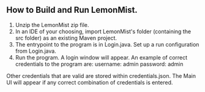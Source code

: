 
## How to Build and Run LemonMist.

1. Unzip the LemonMist zip file.
2. In an IDE of your choosing, import LemonMist's folder (containing the src folder) as an existing Maven project.
3. The entrypoint to the program is in Login.java. Set up a run configuration from Login.java.
4. Run the program. A login window will appear. An example of correct credentials to the program are:
    username: admin
    password: admin
   
Other credentials that are valid are stored within credentials.json.
The Main UI will appear if any correct combination of credentials is entered. 